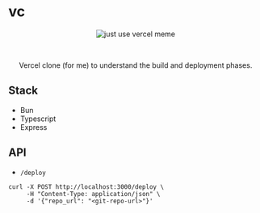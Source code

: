 # vc
<div align="center">
<picture>
  <source srcset="https://pbs.twimg.com/media/FtISLwVaUAEAGD4.jpg">
  <img alt="just use vercel meme" src="https://pbs.twimg.com/media/FtISLwVaUAEAGD4.jpg">
</picture>
</div>

&ensp;

<div align="center">
<p>Vercel clone (for me) to understand the build and deployment phases.</p>
</div>

## Stack
- Bun
- Typescript
- Express

## API

- `/deploy`
```shell
curl -X POST http://localhost:3000/deploy \
     -H "Content-Type: application/json" \
     -d '{"repo_url": "<git-repo-url>"}'
```
